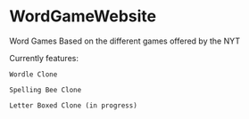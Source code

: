 # WordGameWebsite
 
Word Games Based on the different games offered by the NYT

Currently features:

	Wordle Clone

	Spelling Bee Clone

	Letter Boxed Clone (in progress)
